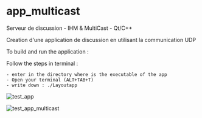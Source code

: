 # app_multicast
Serveur de discussion - IHM  &amp; MultiCast - Qt/C++




Creation d'une application de discussion en utilisant la communication UDP 


To build and run the application : 

Follow the steps in terminal : 

    - enter in the directory where is the executable of the app 
    - Open your terminal (ALT+TAB+T)
    - write down : ./Layoutapp
    
  ![test_app](https://user-images.githubusercontent.com/91950612/166007282-dbd87a07-2a28-4b0d-9abf-a07f213b94df.png)




![test_app_multicast](https://user-images.githubusercontent.com/91950612/166001761-d8e6763f-5470-4c3a-8b7e-c98104416180.png)
